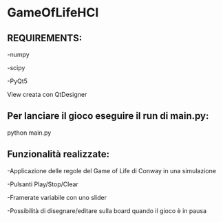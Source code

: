 # GameOfLifeHCI

## REQUIREMENTS:

-numpy

-scipy

-PyQt5


View creata con QtDesigner

## Per lanciare il gioco eseguire il run di main.py: 
python main.py

##  Funzionalità realizzate:

-Applicazione delle regole del Game of Life di Conway in una simulazione

-Pulsanti Play/Stop/Clear

-Framerate variabile con uno slider

-Possibilità di disegnare/editare sulla board quando il gioco è in pausa 


